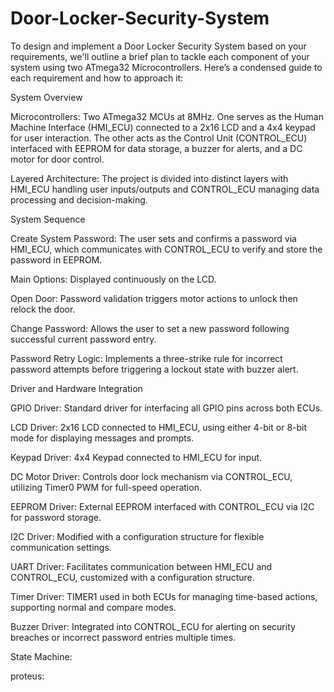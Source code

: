 # Door-Locker-Security-System

To design and implement a Door Locker Security System based on your requirements, we'll outline a brief plan to tackle each component of your system using two ATmega32 Microcontrollers. Here’s a condensed guide to each requirement and how to approach it:

System Overview

Microcontrollers: Two ATmega32 MCUs at 8MHz. One serves as the Human Machine Interface (HMI_ECU) connected to a 2x16 LCD and a 4x4 keypad for user interaction. The other acts as the Control Unit (CONTROL_ECU) interfaced with EEPROM for data storage, a buzzer for alerts, and a DC motor for door control.

Layered Architecture: The project is divided into distinct layers with HMI_ECU handling user inputs/outputs and CONTROL_ECU managing data processing and decision-making.

System Sequence

Create System Password: The user sets and confirms a password via HMI_ECU, which communicates with CONTROL_ECU to verify and store the password in EEPROM.

Main Options: Displayed continuously on the LCD.

Open Door: Password validation triggers motor actions to unlock then relock the door.

Change Password: Allows the user to set a new password following successful current password entry.

Password Retry Logic: Implements a three-strike rule for incorrect password attempts before triggering a lockout state with buzzer alert.

Driver and Hardware Integration

GPIO Driver: Standard driver for interfacing all GPIO pins across both ECUs.

LCD Driver: 2x16 LCD connected to HMI_ECU, using either 4-bit or 8-bit mode for displaying messages and prompts.

Keypad Driver: 4x4 Keypad connected to HMI_ECU for input.

DC Motor Driver: Controls door lock mechanism via CONTROL_ECU, utilizing Timer0 PWM for full-speed operation.

EEPROM Driver: External EEPROM interfaced with CONTROL_ECU via I2C for password storage.

I2C Driver: Modified with a configuration structure for flexible communication settings.

UART Driver: Facilitates communication between HMI_ECU and CONTROL_ECU, customized with a configuration structure.

Timer Driver: TIMER1 used in both ECUs for managing time-based actions, supporting normal and compare modes.

Buzzer Driver: Integrated into CONTROL_ECU for alerting on security breaches or incorrect password entries multiple times.


State Machine:

proteus:
